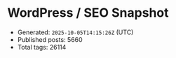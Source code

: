 # WordPress / SEO Snapshot

- Generated: `2025-10-05T14:15:26Z` (UTC)
- Published posts: 5660
- Total tags: 26114
